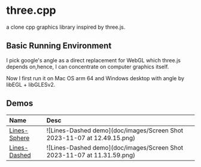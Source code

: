 # three.cpp
 a clone cpp graphics library inspired by three.js.

## Basic Running Environment
 I pick google's angle as a direct replacement for WebGL which three.js depends on,hence, I can concentrate on computer graphics itself.
 
 Now I first run it on Mac OS arm 64 and Windows desktop with angle by libEGL + libGLESv2.

## Demos

| Name             | Desc                                                                    |
|:-----------------|:------------------------------------------------------------------------|
| [Lines-Sphere]() | ![Lines-Dashed demo](doc/images/Screen Shot 2023-11-07 at 12.49.15.png) |
| [Lines-Dashed]() | ![Lines-Dashed demo](doc/images/Screen Shot 2023-11-07 at 11.31.59.png) |


